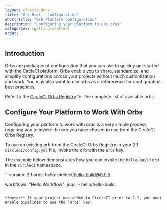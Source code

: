 ```yaml
---
layout: classic-docs
title: "Orb User - Configuration"
short-title: "Orb Platform Configuration"
description: "Configuring your platform to use orbs"
categories: [getting-started]
order: 1
---
```


## Introduction

Orbs are packages of configuration that you can use to quickly get started with the CircleCI platform. Orbs enable you to share, standardize, and simplify configurations across your projects without much customization and work. You may also want to use orbs as a refererence for configuration best practices. 

Refer to the [CircleCI Orbs Registry](https://circleci.com/orbs/registry/) for the complete list of available orbs.

## Configure Your Platform to Work With Orbs

Configuring your platform to work with orbs is a very simple process, requiring you to invoke the orb you have chosen to use from the CircleCI Orbs Registry. 

To use an existing orb from the CircleCI Orbs Registry in your 2.1 `circleci/config.yml` file, invoke the orb with the `orbs` key. 

The example below demonstrates how you can invoke the `hello-build` orb in the `circleci` namespace.

``
version: 2.1
orbs:
    hello: circleci/hello-build@0.0.5

workflows:
    "Hello Workflow":
        jobs:
          - hello/hello-build
```

**Note:** If your project was added to CircleCI prior to 2.1, you must enable pipelines to use the `orbs` key.
